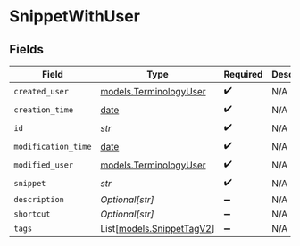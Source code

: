 # SnippetWithUser


## Fields

| Field                                                                | Type                                                                 | Required                                                             | Description                                                          |
| -------------------------------------------------------------------- | -------------------------------------------------------------------- | -------------------------------------------------------------------- | -------------------------------------------------------------------- |
| `created_user`                                                       | [models.TerminologyUser](../models/terminologyuser.md)               | :heavy_check_mark:                                                   | N/A                                                                  |
| `creation_time`                                                      | [date](https://docs.python.org/3/library/datetime.html#date-objects) | :heavy_check_mark:                                                   | N/A                                                                  |
| `id`                                                                 | *str*                                                                | :heavy_check_mark:                                                   | N/A                                                                  |
| `modification_time`                                                  | [date](https://docs.python.org/3/library/datetime.html#date-objects) | :heavy_check_mark:                                                   | N/A                                                                  |
| `modified_user`                                                      | [models.TerminologyUser](../models/terminologyuser.md)               | :heavy_check_mark:                                                   | N/A                                                                  |
| `snippet`                                                            | *str*                                                                | :heavy_check_mark:                                                   | N/A                                                                  |
| `description`                                                        | *Optional[str]*                                                      | :heavy_minus_sign:                                                   | N/A                                                                  |
| `shortcut`                                                           | *Optional[str]*                                                      | :heavy_minus_sign:                                                   | N/A                                                                  |
| `tags`                                                               | List[[models.SnippetTagV2](../models/snippettagv2.md)]               | :heavy_minus_sign:                                                   | N/A                                                                  |